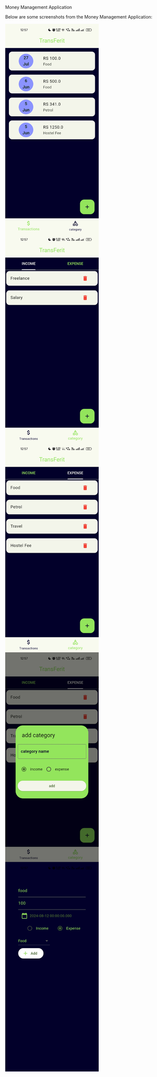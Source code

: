 
Money Management Application

Below are some screenshots from the Money Management Application:
<div style="display: flex; flex-wrap: wrap;">
  <img src="Screenshot_2024-08-12-12-57-34-31_7b7e460c589e94f4dcf94779b1f783a5.jpg" alt="Home Screenshot" width="300">
  <img src="Screenshot_2024-08-12-12-57-37-76_7b7e460c589e94f4dcf94779b1f783a5.jpg" alt="Transactions" width="300">
  <img src="Screenshot_2024-08-12-12-57-39-94_7b7e460c589e94f4dcf94779b1f783a5.jpg" alt="Categories" width="300">
  <img src="Screenshot_2024-08-12-12-57-41-97_7b7e460c589e94f4dcf94779b1f783a5.jpg" alt="Categories 2" width="300">
  <img src="Screenshot_2024-08-12-12-57-59-00_7b7e460c589e94f4dcf94779b1f783a5.jpg" alt="Categories 3" width="300">
</div>
